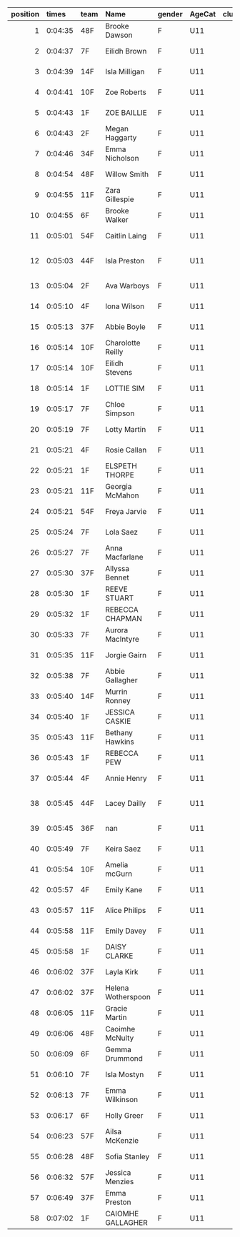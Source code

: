 |   position | times   | team   | Name               | gender   | AgeCat   |   clubnumber | Club name            | Website                                    |
|-----------:|:--------|:-------|:-------------------|:---------|:---------|-------------:|:---------------------|:-------------------------------------------|
|          1 | 0:04:35 | 48F    | Brooke Dawson      | F        | U11      |           48 | Springburn Harriers  | https://www.springburnharriers.co.uk/      |
|          2 | 0:04:37 | 7F     | Eilidh Brown       | F        | U11      |            7 | Giffnock North AC    | https://www.giffnocknorth.co.uk/           |
|          3 | 0:04:39 | 14F    | Isla Milligan      | F        | U11      |           14 | Ayr Seaforth AC      | https://www.ayrseaforth.co.uk/             |
|          4 | 0:04:41 | 10F    | Zoe Roberts        | F        | U11      |           10 | Shettleston Harriers | http://shettlestonharriers.org.uk/         |
|          5 | 0:04:43 | 1F     | ZOE BAILLIE        | F        | U11      |            1 | East Kilbride AC     | http://www.ekac.org.uk/                    |
|          6 | 0:04:43 | 2F     | Megan Haggarty     | F        | U11      |            2 | Kilmarnock H&AC      | http://www.kilmarnockharriers.com/         |
|          7 | 0:04:46 | 34F    | Emma Nicholson     | F        | U11      |           34 | Kilbarchan AAC       | https://kilbarchanaac.org.uk/              |
|          8 | 0:04:54 | 48F    | Willow Smith       | F        | U11      |           48 | Springburn Harriers  | https://www.springburnharriers.co.uk/      |
|          9 | 0:04:55 | 11F    | Zara Gillespie     | F        | U11      |           11 | Airdrie Harriers     | http://airdrieharriers.org/                |
|         10 | 0:04:55 | 6F     | Brooke Walker      | F        | U11      |            6 | Cambuslang Harriers  | https://cambuslangharriers.org/            |
|         11 | 0:05:01 | 54F    | Caitlin Laing      | F        | U11      |           54 | VP-Glasgow           | nan                                        |
|         12 | 0:05:03 | 44F    | Isla Preston       | F        | U11      |           44 | North Ayrshire AAC   | https://naathletics.co.uk/                 |
|         13 | 0:05:04 | 2F     | Ava Warboys        | F        | U11      |            2 | Kilmarnock H&AC      | http://www.kilmarnockharriers.com/         |
|         14 | 0:05:10 | 4F     | Iona Wilson        | F        | U11      |            4 | Inverclyde AC        | https://www.inverclydeac.org/              |
|         15 | 0:05:13 | 37F    | Abbie Boyle        | F        | U11      |           37 | Law & District AAC   | http://www.lawaac.co.uk/                   |
|         16 | 0:05:14 | 10F    | Charolotte Reilly  | F        | U11      |           10 | Shettleston Harriers | http://shettlestonharriers.org.uk/         |
|         17 | 0:05:14 | 10F    | Eilidh Stevens     | F        | U11      |           10 | Shettleston Harriers | http://shettlestonharriers.org.uk/         |
|         18 | 0:05:14 | 1F     | LOTTIE SIM         | F        | U11      |            1 | East Kilbride AC     | http://www.ekac.org.uk/                    |
|         19 | 0:05:17 | 7F     | Chloe Simpson      | F        | U11      |            7 | Giffnock North AC    | https://www.giffnocknorth.co.uk/           |
|         20 | 0:05:19 | 7F     | Lotty Martin       | F        | U11      |            7 | Giffnock North AC    | https://www.giffnocknorth.co.uk/           |
|         21 | 0:05:21 | 4F     | Rosie Callan       | F        | U11      |            4 | Inverclyde AC        | https://www.inverclydeac.org/              |
|         22 | 0:05:21 | 1F     | ELSPETH THORPE     | F        | U11      |            1 | East Kilbride AC     | http://www.ekac.org.uk/                    |
|         23 | 0:05:21 | 11F    | Georgia McMahon    | F        | U11      |           11 | Airdrie Harriers     | http://airdrieharriers.org/                |
|         24 | 0:05:21 | 54F    | Freya Jarvie       | F        | U11      |           54 | VP-Glasgow           | nan                                        |
|         25 | 0:05:24 | 7F     | Lola Saez          | F        | U11      |            7 | Giffnock North AC    | https://www.giffnocknorth.co.uk/           |
|         26 | 0:05:27 | 7F     | Anna Macfarlane    | F        | U11      |            7 | Giffnock North AC    | https://www.giffnocknorth.co.uk/           |
|         27 | 0:05:30 | 37F    | Allyssa Bennet     | F        | U11      |           37 | Law & District AAC   | http://www.lawaac.co.uk/                   |
|         28 | 0:05:30 | 1F     | REEVE STUART       | F        | U11      |            1 | East Kilbride AC     | http://www.ekac.org.uk/                    |
|         29 | 0:05:32 | 1F     | REBECCA CHAPMAN    | F        | U11      |            1 | East Kilbride AC     | http://www.ekac.org.uk/                    |
|         30 | 0:05:33 | 7F     | Aurora MacIntyre   | F        | U11      |            7 | Giffnock North AC    | https://www.giffnocknorth.co.uk/           |
|         31 | 0:05:35 | 11F    | Jorgie Gairn       | F        | U11      |           11 | Airdrie Harriers     | http://airdrieharriers.org/                |
|         32 | 0:05:38 | 7F     | Abbie Gallagher    | F        | U11      |            7 | Giffnock North AC    | https://www.giffnocknorth.co.uk/           |
|         33 | 0:05:40 | 14F    | Murrin Ronney      | F        | U11      |           14 | Ayr Seaforth AC      | https://www.ayrseaforth.co.uk/             |
|         34 | 0:05:40 | 1F     | JESSICA CASKIE     | F        | U11      |            1 | East Kilbride AC     | http://www.ekac.org.uk/                    |
|         35 | 0:05:43 | 11F    | Bethany Hawkins    | F        | U11      |           11 | Airdrie Harriers     | http://airdrieharriers.org/                |
|         36 | 0:05:43 | 1F     | REBECCA PEW        | F        | U11      |            1 | East Kilbride AC     | http://www.ekac.org.uk/                    |
|         37 | 0:05:44 | 4F     | Annie Henry        | F        | U11      |            4 | Inverclyde AC        | https://www.inverclydeac.org/              |
|         38 | 0:05:45 | 44F    | Lacey Dailly       | F        | U11      |           44 | North Ayrshire AAC   | https://naathletics.co.uk/                 |
|         39 | 0:05:45 | 36F    | nan                | F        | U11      |           36 | Larkhall YMCA        | https://www.facebook.com/larkhallharriers/ |
|         40 | 0:05:49 | 7F     | Keira Saez         | F        | U11      |            7 | Giffnock North AC    | https://www.giffnocknorth.co.uk/           |
|         41 | 0:05:54 | 10F    | Amelia mcGurn      | F        | U11      |           10 | Shettleston Harriers | http://shettlestonharriers.org.uk/         |
|         42 | 0:05:57 | 4F     | Emily Kane         | F        | U11      |            4 | Inverclyde AC        | https://www.inverclydeac.org/              |
|         43 | 0:05:57 | 11F    | Alice Philips      | F        | U11      |           11 | Airdrie Harriers     | http://airdrieharriers.org/                |
|         44 | 0:05:58 | 11F    | Emily Davey        | F        | U11      |           11 | Airdrie Harriers     | http://airdrieharriers.org/                |
|         45 | 0:05:58 | 1F     | DAISY CLARKE       | F        | U11      |            1 | East Kilbride AC     | http://www.ekac.org.uk/                    |
|         46 | 0:06:02 | 37F    | Layla Kirk         | F        | U11      |           37 | Law & District AAC   | http://www.lawaac.co.uk/                   |
|         47 | 0:06:02 | 37F    | Helena Wotherspoon | F        | U11      |           37 | Law & District AAC   | http://www.lawaac.co.uk/                   |
|         48 | 0:06:05 | 11F    | Gracie Martin      | F        | U11      |           11 | Airdrie Harriers     | http://airdrieharriers.org/                |
|         49 | 0:06:06 | 48F    | Caoimhe McNulty    | F        | U11      |           48 | Springburn Harriers  | https://www.springburnharriers.co.uk/      |
|         50 | 0:06:09 | 6F     | Gemma Drummond     | F        | U11      |            6 | Cambuslang Harriers  | https://cambuslangharriers.org/            |
|         51 | 0:06:10 | 7F     | Isla Mostyn        | F        | U11      |            7 | Giffnock North AC    | https://www.giffnocknorth.co.uk/           |
|         52 | 0:06:13 | 7F     | Emma Wilkinson     | F        | U11      |            7 | Giffnock North AC    | https://www.giffnocknorth.co.uk/           |
|         53 | 0:06:17 | 6F     | Holly Greer        | F        | U11      |            6 | Cambuslang Harriers  | https://cambuslangharriers.org/            |
|         54 | 0:06:23 | 57F    | Ailsa McKenzie     | F        | U11      |           57 | Whitemoss AAC        | https://whitemossaac.co.uk/                |
|         55 | 0:06:28 | 48F    | Sofia Stanley      | F        | U11      |           48 | Springburn Harriers  | https://www.springburnharriers.co.uk/      |
|         56 | 0:06:32 | 57F    | Jessica Menzies    | F        | U11      |           57 | Whitemoss AAC        | https://whitemossaac.co.uk/                |
|         57 | 0:06:49 | 37F    | Emma Preston       | F        | U11      |           37 | Law & District AAC   | http://www.lawaac.co.uk/                   |
|         58 | 0:07:02 | 1F     | CAIOMHE GALLAGHER  | F        | U11      |            1 | East Kilbride AC     | http://www.ekac.org.uk/                    |